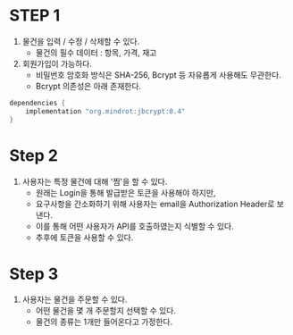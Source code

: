 # STEP 1
1. 물건을 입력 / 수정 / 삭제할 수 있다.
    - 물건의 필수 데이터 : 항목, 가격, 재고
2. 회원가입이 가능하다.
    - 비밀번호 암호화 방식은 SHA-256, Bcrypt 등 자유롭게 사용해도 무관한다.
    - Bcrypt 의존성은 아래 존재한다.
```groovy
dependencies {
    implementation "org.mindrot:jbcrypt:0.4"
}
```

# Step 2
1. 사용자는 특정 물건에 대해 '찜'을 할 수 있다.
   - 원래는 Login을 통해 발급받은 토큰을 사용해야 하지만,
   - 요구사항을 간소화하기 위해 사용자는 email을 Authorization Header로 보낸다.
   - 이를 통해 어떤 사용자가 API를 호출하였는지 식별할 수 있다.
   - 추후에 토큰을 사용할 수 있다.

# Step 3
1. 사용자는 물건을 주문할 수 있다.
   - 어떤 물건을 몇 개 주문할지 선택할 수 있다.
   - 물건의 종류는 1개만 들어온다고 가정한다.